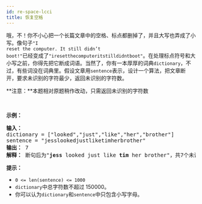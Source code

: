 ```yaml
---
id: re-space-lcci
title: 恢复空格
---
```

哦，不！你不小心把一个长篇文章中的空格、标点都删掉了，并且大写也弄成了小写。像句子<code>&#34;I reset the computer. It still didn’t boot!&#34;</code>已经变成了<code>&#34;iresetthecomputeritstilldidntboot&#34;</code>。在处理标点符号和大小写之前，你得先把它断成词语。当然了，你有一本厚厚的词典<code>dictionary</code>，不过，有些词没在词典里。假设文章用<code>sentence</code>表示，设计一个算法，把文章断开，要求未识别的字符最少，返回未识别的字符数。

**注意：**本题相对原题稍作改动，只需返回未识别的字符数

 

**示例：**


<pre><strong>输入：</strong><br/>dictionary = [&#34;looked&#34;,&#34;just&#34;,&#34;like&#34;,&#34;her&#34;,&#34;brother&#34;]<br/>sentence = &#34;jesslookedjustliketimherbrother&#34;<br/><strong>输出：</strong> 7<br/><strong>解释：</strong> 断句后为&#34;<strong>jess</strong> looked just like <strong>tim</strong> her brother&#34;，共7个未识别字符。<br/></pre>

**提示：**


- <code>0 &lt;= len(sentence) &lt;= 1000</code>
- <code>dictionary</code>中总字符数不超过 150000。
- 你可以认为<code>dictionary</code>和<code>sentence</code>中只包含小写字母。
